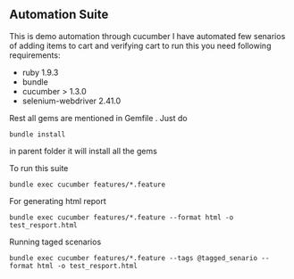 Automation Suite
------------------------------
This is demo automation through cucumber 
I have automated few senarios of adding items to cart and verifying cart 
to run this you need following requirements:

- ruby 1.9.3
- bundle
- cucumber > 1.3.0
- selenium-webdriver 2.41.0

Rest all gems are mentioned in Gemfile . Just do 

    bundle install 

in parent folder it will install all the gems

To run this suite 

    bundle exec cucumber features/*.feature

For generating html report
    
    bundle exec cucumber features/*.feature --format html -o test_resport.html

Running taged scenarios 
    
    bundle exec cucumber features/*.feature --tags @tagged_senario --format html -o test_resport.html







